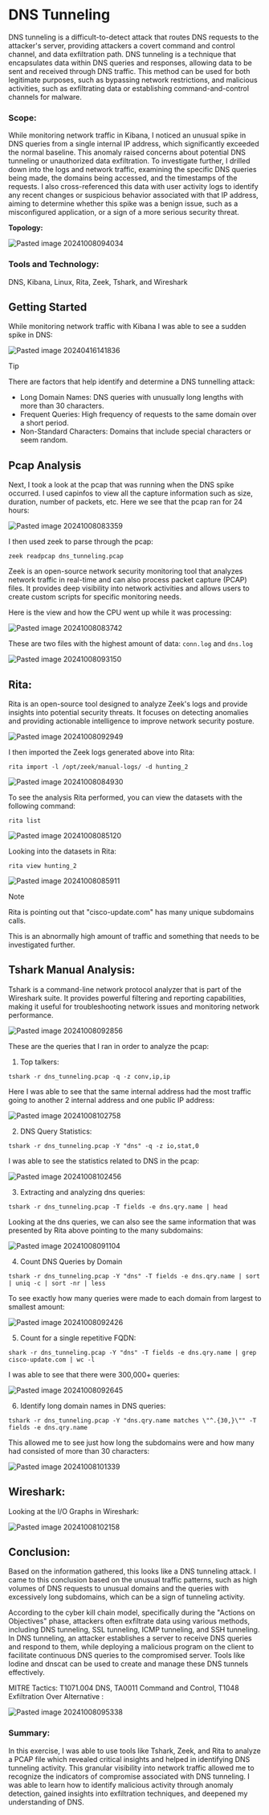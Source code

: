 # DNS Tunneling

DNS tunneling is a difficult-to-detect attack that routes DNS requests to the attacker's server, providing attackers a covert command and control channel, and data exfiltration path. DNS tunneling is a technique that encapsulates data within DNS queries and responses, allowing data to be sent and received through DNS traffic. This method can be used for both legitimate purposes, such as bypassing network restrictions, and malicious activities, such as exfiltrating data or establishing command-and-control channels for malware.

### Scope:

While monitoring network traffic in Kibana, I noticed an unusual spike in DNS queries from a single internal IP address, which significantly exceeded the normal baseline. This anomaly raised concerns about potential DNS tunneling or unauthorized data exfiltration. To investigate further, I drilled down into the logs and network traffic, examining the specific DNS queries being made, the domains being accessed, and the timestamps of the requests. I also cross-referenced this data with user activity logs to identify any recent changes or suspicious behavior associated with that IP address, aiming to determine whether this spike was a benign issue, such as a misconfigured application, or a sign of a more serious security threat.

**Topology:**

![Pasted image 20241008094034](https://github.com/user-attachments/assets/66dbf3d6-4dad-4bb3-9a34-5987dc8d3b12)

### Tools and Technology:

DNS, Kibana, Linux, Rita, Zeek, Tshark, and Wireshark

## Getting Started

While monitoring network traffic with Kibana I was able to see a sudden spike in DNS:

![Pasted image 20240416141836](https://github.com/user-attachments/assets/7708a48e-4dd2-4624-bfef-d490d49bc7a7)

> [!TIP]
> There are factors that help identify and determine a DNS tunnelling attack:
> + Long Domain Names: DNS queries with unusually long lengths with more than 30 characters.
> + Frequent Queries: High frequency of requests to the same domain over a short period.
> + Non-Standard Characters: Domains that include special characters or seem random.

## Pcap Analysis

Next, I took a look at the pcap that was running when the DNS spike occurred. I used capinfos to view all the capture information such as size, duration, number of packets, etc. Here we see that the pcap ran for 24 hours:

![Pasted image 20241008083359](https://github.com/user-attachments/assets/35e21ed1-5491-43e4-8b0e-fc871d6f4c0e)

I then used zeek to parse through the pcap:

```
zeek readpcap dns_tunneling.pcap
```
Zeek is an open-source network security monitoring tool that analyzes network traffic in real-time and can also process packet capture (PCAP) files. It provides deep visibility into network activities and allows users to create custom scripts for specific monitoring needs.

Here is the view and how the CPU went up while it was processing:

![Pasted image 20241008083742](https://github.com/user-attachments/assets/77942bb2-a075-45b8-86d8-27d2bb296462)

These are two files with the highest amount of data: `conn.log` and `dns.log`

![Pasted image 20241008093150](https://github.com/user-attachments/assets/c9c83bf3-ed9e-4de9-9378-a553a69be8af)

## Rita:

Rita is an open-source tool designed to analyze Zeek's logs and provide insights into potential security threats. It focuses on detecting anomalies and providing actionable intelligence to improve network security posture.

![Pasted image 20241008092949](https://github.com/user-attachments/assets/0abb7e95-37c0-4fda-a523-57c4ae6ee3d9)

I then imported the Zeek logs generated above into Rita:

```
rita import -l /opt/zeek/manual-logs/ -d hunting_2
```

![Pasted image 20241008084930](https://github.com/user-attachments/assets/a587c7c2-8124-4774-b41a-98b80b575427)

To see the analysis Rita performed, you can view the datasets with the following command:

```
rita list
```

![Pasted image 20241008085120](https://github.com/user-attachments/assets/ae22dcce-0fdd-4ded-ae1f-3fa2abd25c56)

Looking into the datasets in Rita:

```
rita view hunting_2
```

![Pasted image 20241008085911](https://github.com/user-attachments/assets/e42e8dad-bbc7-4cdb-b09c-24fbc27aaa77)

> [!NOTE]  
> Rita is pointing out that  "cisco-update.com" has many unique subdomains calls.

This is an abnormally high amount of traffic and something that needs to be investigated further. 

## Tshark Manual Analysis:

Tshark is a command-line network protocol analyzer that is part of the Wireshark suite. It provides powerful filtering and reporting capabilities, making it useful for troubleshooting network issues and monitoring network performance.

![Pasted image 20241008092856](https://github.com/user-attachments/assets/3738c762-3d2c-4d9f-8d16-de870bb4fbf9)

These are the queries that I ran in order to analyze the pcap:

1. Top talkers:

```
tshark -r dns_tunneling.pcap -q -z conv,ip,ip
```

Here I was able to see that the same internal address had the most traffic going to another 2 internal address and one public IP address:

![Pasted image 20241008102758](https://github.com/user-attachments/assets/350ad280-b09e-4871-b3d2-77e5d663842f)

2. DNS Query Statistics:

```
tshark -r dns_tunneling.pcap -Y "dns" -q -z io,stat,0
```
I was able to see the statistics related to DNS in the pcap:

![Pasted image 20241008102456](https://github.com/user-attachments/assets/07df2bb6-4731-4518-b7d4-7b7b44a805ac)

3. Extracting and analyzing dns queries:

```
tshark -r dns_tunneling.pcap -T fields -e dns.qry.name | head
```
Looking at the dns queries, we can also see the same information that was presented by Rita above pointing to the many subdomains:

![Pasted image 20241008091104](https://github.com/user-attachments/assets/47fe52b3-be81-4454-9ab4-e47752ba3b9f)


4. Count DNS Queries by Domain

```
tshark -r dns_tunneling.pcap -Y "dns" -T fields -e dns.qry.name | sort | uniq -c | sort -nr | less
```

To see exactly how many queries were made to each domain from largest to smallest amount:

![Pasted image 20241008092426](https://github.com/user-attachments/assets/7056958d-91e7-464a-9ee1-b1240adce8a4)

5. Count for a single repetitive FQDN:

```
shark -r dns_tunneling.pcap -Y "dns" -T fields -e dns.qry.name | grep cisco-update.com | wc -l
```

I was able to see that there were 300,000+ queries:

![Pasted image 20241008092645](https://github.com/user-attachments/assets/6ac3775b-e857-45d1-a51c-4c629a93d922)

6. Identify long domain names in DNS queries:

```
tshark -r dns_tunneling.pcap -Y "dns.qry.name matches \"^.{30,}\"" -T fields -e dns.qry.name
```

This allowed me to see just how long the subdomains were and how many had consisted of more than 30 characters:

![Pasted image 20241008101339](https://github.com/user-attachments/assets/49f95458-23a5-49d1-89e2-4eb66e7c3b0d)

## Wireshark:

Looking at the I/O Graphs in Wireshark:

![Pasted image 20241008102158](https://github.com/user-attachments/assets/ab4476b6-08e4-4aa9-96c4-aa02db020b74)

## Conclusion:

Based on the information gathered, this looks like a DNS tunneling attack. I came to this conclusion based on the unusual traffic patterns, such as high volumes of DNS requests to unusual domains and the queries with excessively long subdomains, which can be a sign of tunneling activity.

According to the cyber kill chain model, specifically during the "Actions on Objectives" phase, attackers often exfiltrate data using various methods, including DNS tunneling, SSL tunneling, ICMP tunneling, and SSH tunneling. In DNS tunneling, an attacker establishes a server to receive DNS queries and respond to them, while deploying a malicious program on the client to facilitate continuous DNS queries to the compromised server. Tools like Iodine and dnscat can be used to create and manage these DNS tunnels effectively.

MITRE Tactics: T1071.004 DNS, TA0011 Command and Control, T1048 Exfiltration Over Alternative :

![Pasted image 20241008095338](https://github.com/user-attachments/assets/43ac4ba3-0fb4-495d-b296-0bf5763559c7)

### Summary:

In this exercise, I was able to use tools like Tshark, Zeek, and Rita to analyze a PCAP file which revealed critical insights and helped in identifying DNS tunneling activity. This granular visibility into network traffic allowed me to recognize the indicators of compromise associated with DNS tunneling. I was able to learn how to identify malicious activity through anomaly detection, gained insights into exfiltration techniques, and deepened my understanding of DNS. 
